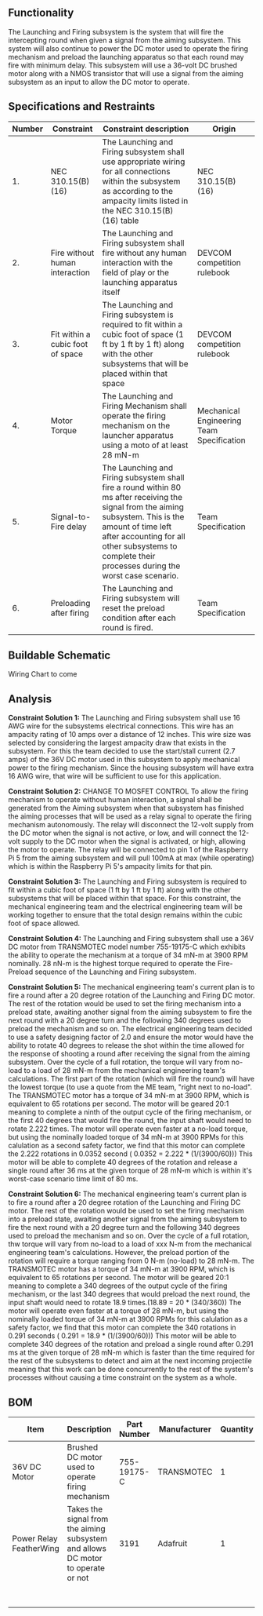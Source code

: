 ## Functionality
The Launching and Firing subsystem is the system that will fire the intercepting round when given a signal from the aiming subsystem. This system will also continue to power the DC motor used to operate the firing mechanism and preload the launching apparatus so that each round may fire with minimum delay. This subsystem will use a 36-volt DC brushed motor along with a NMOS transistor that will use a signal from the aiming subsystem as an input to allow the DC motor to operate. 

## Specifications and Restraints
| Number | Constraint | Constraint description | Origin |
|------|--------------------|------------------------|------------|
| 1. | NEC 310.15(B)(16) | The Launching and Firing subsystem shall use appropriate wiring for all connections within the subsystem as according to the ampacity limits listed in the NEC 310.15(B)(16) table | NEC 310.15(B)(16) |
| 2. | Fire without human interaction | The Launching and Firing subsystem shall fire without any human interaction with the field of play or the launching apparatus itself | DEVCOM competition rulebook |
| 3. | Fit within a cubic foot of space | The Launching and Firing subsystem is required to fit within a cubic foot of space (1 ft by 1 ft by 1 ft) along with the other subsystems that will be placed within that space | DEVCOM competition rulebook |
| 4. | Motor Torque | The Launching and Firing Mechanism shall operate the firing mechanism on the launcher apparatus using a moto of at least 28 mN-m | Mechanical Engineering Team Specification |
| 5. |  Signal-to-Fire delay | The Launching and Firing subsystem shall fire a round within 80 ms after receiving the signal from the aiming subsystem. This is the amount of time left after accounting for all other subsystems to complete their processes during the worst case scenario. | Team Specification |
| 6. | Preloading after firing | The Launching and Firing subsystem will reset the preload condition after each round is fired. | Team Specification | 


## Buildable Schematic

Wiring Chart to come

## Analysis 

**Constraint Solution 1:**
The Launching and Firing subsystem shall use 16 AWG wire for the subsystems electrical connections. This wire has an ampacity rating of 10 amps over a distance of 12 inches. This wire size was selected by considering the largest ampacity draw that exists in the subsystem. For this the team decided to use the start/stall current (2.7 amps) of the 36V DC motor used in this subsystem to apply mechanical power to the firing mechanism. Since the housing subsystem will have extra 16 AWG wire, that wire will be sufficient to use for this application. 

**Constraint Solution 2:**
CHANGE TO MOSFET CONTROL
To allow the firing mechanism to operate without human interaction, a signal shall be generated from the Aiming subsystem when that subsystem has finished the aiming processes that will be used as a relay signal to operate the firing mechanism autonomously. The relay will disconnect the 12-volt supply from the DC motor when the signal is not active, or low, and will connect the 12-volt supply to the DC motor when the signal is activated, or high, allowing the motor to operate. The relay will be connected to pin 1 of the Raspberry Pi 5 from the aiming subsystem and will pull 100mA at max (while operating) which is within the Raspberry Pi 5's ampacity limits for that pin.

**Constraint Solution 3:**
The Launching and Firing subsystem is required to fit within a cubic foot of space (1 ft by 1 ft by 1 ft) along with the other subsystems that will be placed within that space. For this constraint, the mechanical engineering team and the electrical engineering team will be working together to ensure that the total design remains within the cubic foot of space allowed.

**Constraint Solution 4:**
The Launching and Firing subsystem shall use a 36V DC motor from TRANSMOTEC model number 755-19175-C which exhibits the ability to operate the mechanism at a torque of 34 mN-m at 3900 RPM nominally. 28 nN-m is the highest torque required to operate the Fire-Preload sequence of the Launching and Firing subsystem.

**Constraint Solution 5:**
The mechanical engineering team's current plan is to fire a round after a 20 degree rotation of the Launching and Firing DC motor. The rest of the rotation would be used to set the firing mechanism into a preload state, awaiting another signal from the aiming subsystem to fire the next round with a 20 degree turn and the following 340 degrees used to preload the mechanism and so on. The electrical engineering team decided to use a safety designing factor of 2.0 and ensure the motor would have the ability to rotate 40 degrees to release the shot within the time allowed for the response of shooting a round after receiving the signal from the aiming subsystem. Over the cycle of a full rotation, the torque will vary from no-load to a load of 28 mN-m from the mechanical engineering team's calculations. The first part of the rotation (which will fire the round) will have the lowest torque (to use a quote from the ME team, "right next to no-load". The TRANSMOTEC motor has a torque of 34 mN-m at 3900 RPM, which is equivalent to 65 rotations per second. The motor will be geared 20:1 meaning to complete a ninth of the output cycle of the firing mechanism, or the first 40 degrees that would fire the round, the input shaft would need to rotate 2.222 times. The motor will operate even faster at a no-load torque, but using the nominally loaded torque of 34 mN-m at 3900 RPMs for this calulation as a second safety factor, we find that this motor can complete the 2.222 rotations in 0.0352 second ( 0.0352 = 2.222 * (1/(3900/60))) 
This motor will be able to complete 40 degrees of the rotation and release a single round after 36 ms at the given torque of 28 mN-m which is within it's worst-case scenario time limit of 80 ms. 

**Constraint Solution 6:**
The mechanical engineering team's current plan is to fire a round after a 20 degree rotation of the Launching and Firing DC motor. The rest of the rotation would be used to set the firing mechanism into a preload state, awaiting another signal from the aiming subsystem to fire the next round with a 20 degree turn and the following 340 degrees used to preload the mechanism and so on. Over the cycle of a full rotation, thw torque will vary from no-load to a load of xxx N-m from the mechanical engineering team's calculations. However, the preload portion of the rotation will require a torque ranging from 0 N-m (no-load) to 28 mN-m. The TRANSMOTEC motor has a torque of 34 mN-m at 3900 RPM, which is equivalent to 65 rotations per second. The motor will be geared 20:1 meaning to complete a 340 degrees of the output cycle of the firing mechanism, or the last 340 degrees that would preload the next round, the input shaft would need to rotate 18.9 times.(18.89 =  20 * (340/360)) The motor will operate even faster at a torque of 28 mN-m, but using the nominally loaded torque of 34 mN-m at 3900 RPMs for this calulation as a safety factor, we find that this motor can complete the 340 rotations in 0.291 seconds ( 0.291 = 18.9 * (1/(3900/60))) This motor will be able to complete 340 degrees of the rotation and preload a single round after 0.291 ms at the given torque of 28 mN-m which is faster than the time required for the rest of the subsystems to detect and aim at the next incoming projectile meaning that this work can be done concurrently to the rest of the system's processes without causing a time constraint on the system as a whole. 


## BOM
| Item | Description | Part Number | Manufacturer | Quantity | Price | Total Price |
|------|-------------|-------------|--------------|----------|-------|-------------|
| 36V DC Motor | Brushed DC motor used to operate firing mechanism | 755-19175-C | TRANSMOTEC | 1 | $60.30 | $60.30 |
| Power Relay FeatherWing | Takes the signal from the aiming subsystem and allows DC motor to operate or not | 3191 | Adafruit  | 1 | $9.95 | $9.95 |
|      |                                             |     |             |   |       | $70.25 Total |

